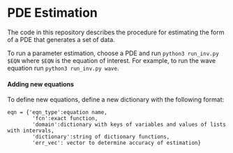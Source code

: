 # PDE Estimation

The code in this repository describes the procedure for estimating the form of a PDE that generates a set of data. 

To run a parameter estimation, choose a PDE and run `python3 run_inv.py $EQN` where `$EQN` is the equation of interest. For example, to run the wave equation run `python3 run_inv.py wave`.

#### Adding new equations

To define new equations, define a new dictionary with the following format:  

```
eqn = {'eqn_type':equation name,
        'fcn':exact function,
        'domain':dictionary with keys of variables and values of lists with intervals,
        'dictionary':string of dictionary functions,
        'err_vec': vector to determine accuracy of estimation}
```
